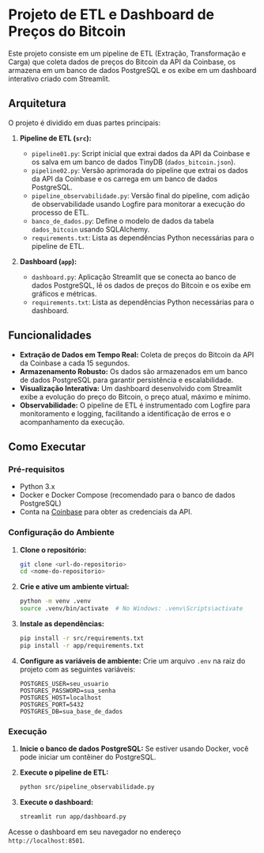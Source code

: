 # Projeto de ETL e Dashboard de Preços do Bitcoin

Este projeto consiste em um pipeline de ETL (Extração, Transformação e Carga) que coleta dados de preços do Bitcoin da API da Coinbase, os armazena em um banco de dados PostgreSQL e os exibe em um dashboard interativo criado com Streamlit.

## Arquitetura

O projeto é dividido em duas partes principais:

1.  **Pipeline de ETL (`src`):**
    * `pipeline01.py`: Script inicial que extrai dados da API da Coinbase e os salva em um banco de dados TinyDB (`dados_bitcoin.json`).
    * `pipeline02.py`: Versão aprimorada do pipeline que extrai os dados da API da Coinbase e os carrega em um banco de dados PostgreSQL.
    * `pipeline_observabilidade.py`: Versão final do pipeline, com adição de observabilidade usando Logfire para monitorar a execução do processo de ETL.
    * `banco_de_dados.py`: Define o modelo de dados da tabela `dados_bitcoin` usando SQLAlchemy.
    * `requirements.txt`: Lista as dependências Python necessárias para o pipeline de ETL.

2.  **Dashboard (`app`):**
    * `dashboard.py`: Aplicação Streamlit que se conecta ao banco de dados PostgreSQL, lê os dados de preços do Bitcoin e os exibe em gráficos e métricas.
    * `requirements.txt`: Lista as dependências Python necessárias para o dashboard.

## Funcionalidades

* **Extração de Dados em Tempo Real:** Coleta de preços do Bitcoin da API da Coinbase a cada 15 segundos.
* **Armazenamento Robusto:** Os dados são armazenados em um banco de dados PostgreSQL para garantir persistência e escalabilidade.
* **Visualização Interativa:** Um dashboard desenvolvido com Streamlit exibe a evolução do preço do Bitcoin, o preço atual, máximo e mínimo.
* **Observabilidade:** O pipeline de ETL é instrumentado com Logfire para monitoramento e logging, facilitando a identificação de erros e o acompanhamento da execução.

## Como Executar

### Pré-requisitos

* Python 3.x
* Docker e Docker Compose (recomendado para o banco de dados PostgreSQL)
* Conta na [Coinbase](https://www.coinbase.com/cloud) para obter as credenciais da API.

### Configuração do Ambiente

1.  **Clone o repositório:**
    ```bash
    git clone <url-do-repositorio>
    cd <nome-do-repositorio>
    ```

2.  **Crie e ative um ambiente virtual:**
    ```bash
    python -m venv .venv
    source .venv/bin/activate  # No Windows: .venv\Scripts\activate
    ```

3.  **Instale as dependências:**
    ```bash
    pip install -r src/requirements.txt
    pip install -r app/requirements.txt
    ```

4.  **Configure as variáveis de ambiente:**
    Crie um arquivo `.env` na raiz do projeto com as seguintes variáveis:
    ```
    POSTGRES_USER=seu_usuario
    POSTGRES_PASSWORD=sua_senha
    POSTGRES_HOST=localhost
    POSTGRES_PORT=5432
    POSTGRES_DB=sua_base_de_dados
    ```

### Execução

1.  **Inicie o banco de dados PostgreSQL:**
    Se estiver usando Docker, você pode iniciar um contêiner do PostgreSQL.

2.  **Execute o pipeline de ETL:**
    ```bash
    python src/pipeline_observabilidade.py
    ```

3.  **Execute o dashboard:**
    ```bash
    streamlit run app/dashboard.py
    ```

Acesse o dashboard em seu navegador no endereço `http://localhost:8501`.
